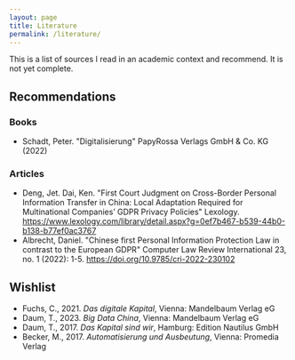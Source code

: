 ```yaml
---
layout: page
title: Literature
permalink: /literature/
---
```

This is a list of sources I read in an academic context and recommend. It is not yet complete.

<h2>Recommendations</h2>
<h3>Books</h3>
<ul>
  <li>Schadt, Peter. "Digitalisierung" PapyRossa Verlags GmbH & Co. KG (2022)</li>
</ul>

<h3>Articles</h3>
<ul>
  <li>Deng, Jet. Dai, Ken. "First Court Judgment on Cross-Border Personal Information Transfer in China: Local Adaptation Required for Multinational Companies’ GDPR Privacy Policies" Lexology. <a href="https://www.lexology.com/library/detail.aspx?g=0ef7b467-b539-44b0-b138-b77ef0ac3767">https://www.lexology.com/library/detail.aspx?g=0ef7b467-b539-44b0-b138-b77ef0ac3767</a>
  <li>Albrecht, Daniel. "Chinese first Personal Information Protection Law in contrast to the European GDPR" Computer Law Review International 23, no. 1 (2022): 1-5. <a href="https://doi.org/10.9785/cri-2022-230102">https://doi.org/10.9785/cri-2022-230102</a></li>
</ul>


<h2>Wishlist</h2>
<ul>
  <li>Fuchs, C., 2021. <i>Das digitale Kapital</i>, Vienna: Mandelbaum Verlag eG</li>
  <li>Daum, T., 2023. <i>Big Data China</i>, Vienna: Mandelbaum Verlag eG</li>
  <li>Daum, T., 2017. <i>Das Kapital sind wir</i>, Hamburg: Edition Nautilus GmbH</li>
  <li>Becker, M., 2017. <i>Automatisierung und Ausbeutung</i>, Vienna: Promedia Verlag</li>
</ul>
